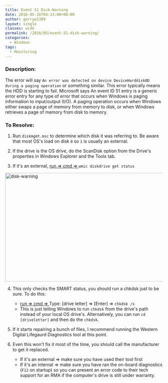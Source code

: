 ```yaml
---
title: Event 51 Disk-Warning
date: 2016-05-26T04:13:00+00:00
author: gerryw1389
layout: single
classes: wide
permalink: /2016/05/event-51-disk-warning/
categories:
  - Windows
tags:
  - Monitoring
---
```

<!--more-->

### Description:

The error will say `An error was detected on device DeviceHarddisk0D during a paging operation` or something similar. This error typically means the HDD is starting to fail. Microsoft says An event ID 51 entry is a generic error entry for any type of error that occurs when Windows is paging information to input/output (I/O). A paging operation occurs when Windows either swaps a page of memory from memory to disk, or when Windows retrieves a page of memory from disk to memory.

### To Resolve:

1. Run `diskmgmt.msc` to determine which disk it was referring to. Be aware that most OS's load on disk `0` so `1` is usually an external.

2. If the drive is the OS drive, do the ScanDisk option from the Drive's properties in Windows Explorer and the Tools tab.

3. If it's an external, [run => cmd => ](https://automationadmin.com/2016/05/command-prompt-overview/) `wmic diskdrive get status`

  <img class="alignnone size-full wp-image-644" src="https://automationadmin.com/assets/images/uploads/2016/09/disk-warning.png" alt="disk-warning" width="726" height="347" srcset="https://automationadmin.com/assets/images/uploads/2016/09/disk-warning.png 726w, https://automationadmin.com/assets/images/uploads/2016/09/disk-warning-300x143.png 300w" sizes="(max-width: 726px) 100vw, 726px" />

4. This only checks the SMART status, you should run a chkdsk just to be sure. To do this:

   - [run => cmd => ](https://automationadmin.com/2016/05/command-prompt-overview/) Type: [drive letter] => [Enter] => `chkdsk /x`
   - This is just telling Windows to run `chkdsk` from the drive's path instead of your local OS drive's. Alternatively, you can run `cd [driveletter]` and then do the `chkdsk`.

5. If it starts repairing a bunch of files, I recommend running the Western Digital Lifegaurd Diagnostics tool at this point.

6. Even this won't fix it most of the time, you should call the manufacturer to get it replaced. 
   - If it's an external => make sure you have used their tool first
   - If it's an internal => make sure you have ran the on-board diagnostics (`F12` on startup) so you can present an error code to their tech support for an RMA if the computer's drive is still under warranty.